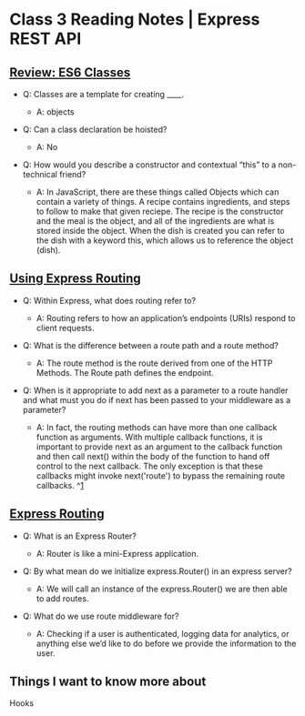 # Class 3 Reading Notes | Express REST API

## [Review: ES6 Classes](https://developer.mozilla.org/en-US/docs/Web/JavaScript/Reference/Classes)

- Q: Classes are a template for creating ____.

  - A: objects

- Q: Can a class declaration be hoisted?

  - A: No

- Q: How would you describe a constructor and contextual “this” to a non-technical friend?

  - A: In JavaScript, there are these things called Objects which can contain a variety of things. A recipe contains ingredients, and steps to follow to make that given reciepe. The recipe is the constructor and the meal is the object, and all of the ingredients are what is stored inside the object. When the dish is created you can refer to the dish with a keyword this, which allows us to reference the object (dish).

## [Using Express Routing](https://expressjs.com/en/guide/routing.html)

- Q: Within Express, what does routing refer to?

  - A: Routing refers to how an application’s endpoints (URIs) respond to client requests.

- Q: What is the difference between a route path and a route method?

  - A: The route method is the route derived from one of the HTTP Methods. The Route path defines the endpoint.

- Q: When is it appropriate to add next as a parameter to a route handler and what must you do if next has been passed to your middleware as a parameter?

  - A: In fact, the routing methods can have more than one callback function as arguments. With multiple callback functions, it is important to provide next as an argument to the callback function and then call next() within the body of the function to hand off control to the next callback. The only exception is that these callbacks might invoke next('route') to bypass the remaining route callbacks. ^[1](https://expressjs.com/en/guide/routing.html)

## [Express Routing](https://www.digitalocean.com/community/tutorials/learn-to-use-the-new-router-in-expressjs-4)

- Q: What is an Express Router?

  - A: Router is like a mini-Express application.

- Q: By what mean do we initialize express.Router() in an express server?

  - A: We will call an instance of the express.Router() we are then able to add routes. 


- Q: What do we use route middleware for?

  - A: Checking if a user is authenticated, logging data for analytics, or anything else we’d like to do before we provide the information to the user. 

## Things I want to know more about

Hooks